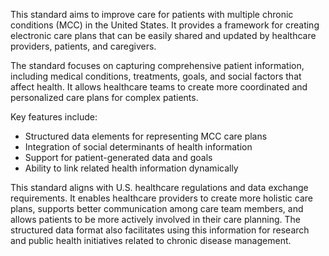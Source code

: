 This standard aims to improve care for patients with multiple chronic conditions (MCC) in the United States. It provides a framework for creating electronic care plans that can be easily shared and updated by healthcare providers, patients, and caregivers.

The standard focuses on capturing comprehensive patient information, including medical conditions, treatments, goals, and social factors that affect health. It allows healthcare teams to create more coordinated and personalized care plans for complex patients.

Key features include:
- Structured data elements for representing MCC care plans
- Integration of social determinants of health information
- Support for patient-generated data and goals
- Ability to link related health information dynamically

This standard aligns with U.S. healthcare regulations and data exchange requirements. It enables healthcare providers to create more holistic care plans, supports better communication among care team members, and allows patients to be more actively involved in their care planning. The structured data format also facilitates using this information for research and public health initiatives related to chronic disease management.
